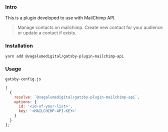 ### Intro

This is a plugin developed to use with MailChimp API.

> Manage contacts on mailchimp. Create new contact for your audience or update a contact if exists.

### Installation

```
yarn add @vagalumedigital/gatsby-plugin-mailchimp-api
```

### Usage

`gatsby-config.js`

```javascript
[
  {
    resolve: `@vagalumedigital/gatsby-plugin-mailchimp-api`,
    options: {
      id: '<id-of-your-list>',
      key: '<MAILCHIMP-API-KEY>'
    }
  }
];
```
